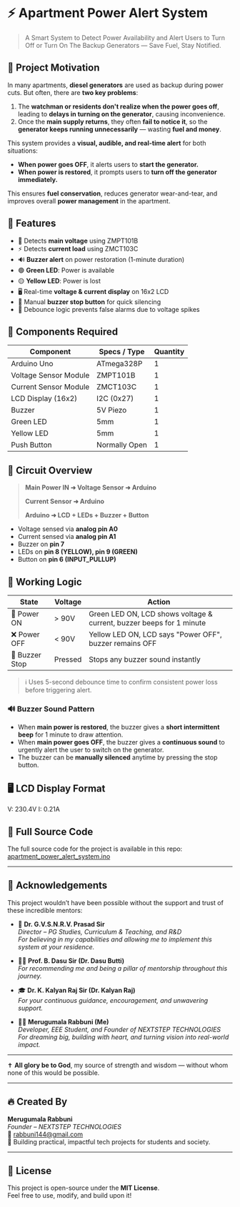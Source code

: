 # ⚡ Apartment Power Alert System

> A Smart System to Detect Power Availability and Alert Users to Turn Off or Turn On The Backup Generators — Save Fuel, Stay Notified.



## 🧠 Project Motivation

In many apartments, **diesel generators** are used as backup during power cuts. But often, there are **two key problems**:

1. The **watchman or residents don't realize when the power goes off**, leading to **delays in turning on the generator**, causing inconvenience.
2. Once the **main supply returns**, they often **fail to notice it**, so the **generator keeps running unnecessarily** — wasting **fuel and money**.

This system provides a **visual, audible, and real-time alert** for both situations:

* **When power goes OFF**, it alerts users to **start the generator.**
* **When power is restored**, it prompts users to **turn off the generator immediately.**

This ensures **fuel conservation**, reduces generator wear-and-tear, and improves overall **power management** in the apartment.


## 🚀 Features

* 🔌 Detects **main voltage** using ZMPT101B
* ⚡ Detects **current load** using ZMCT103C
* 🔊 **Buzzer alert** on power restoration (1-minute duration)
* 🟢 **Green LED**: Power is available
* 🟡 **Yellow LED**: Power is lost
* 🖥️ Real-time **voltage & current display** on 16x2 LCD
* 🔘 Manual **buzzer stop button** for quick silencing
* 🧠 Debounce logic prevents false alarms due to voltage spikes



## 🧰 Components Required

| Component             | Specs / Type  | Quantity |
| --------------------- | ------------- | -------- |
| Arduino Uno           | ATmega328P    | 1        |
| Voltage Sensor Module | ZMPT101B      | 1        |
| Current Sensor Module | ZMCT103C      | 1        |
| LCD Display (16x2)    | I2C (0x27)    | 1        |
| Buzzer                | 5V Piezo      | 1        |
| Green LED             | 5mm           | 1        |
| Yellow LED            | 5mm           | 1        |
| Push Button           | Normally Open | 1        |



## 🔧 Circuit Overview

> **Main Power IN ➜ Voltage Sensor ➜ Arduino**
>
> **Current Sensor ➜ Arduino**
>
> **Arduino ➜ LCD + LEDs + Buzzer + Button**

* Voltage sensed via **analog pin A0**
* Current sensed via **analog pin A1**
* Buzzer on **pin 7**
* LEDs on **pin 8 (YELLOW), pin 9 (GREEN)**
* Button on **pin 6 (INPUT\_PULLUP)**


## 📐 Working Logic

| State              | Voltage | Action                                                                 |
| -------------------| ------- | -----------------------------------------------------------------------|
| 🔌 Power ON       | > 90V   | Green LED ON, LCD shows voltage & current, buzzer beeps for 1 minute    |
| ❌ Power OFF      | < 90V   | Yellow LED ON, LCD says "Power OFF", buzzer remains OFF                 |
| 🔘 Buzzer Stop    | Pressed | Stops any buzzer sound instantly                                        |

> ℹ️ Uses 5-second debounce time to confirm consistent power loss before triggering alert.

### 🔊 Buzzer Sound Pattern

* When **main power is restored**, the buzzer gives a **short intermittent beep** for 1 minute to draw attention.
* When **main power goes OFF**, the buzzer gives a **continuous sound** to urgently alert the user to switch on the generator.
* The buzzer can be **manually silenced** anytime by pressing the stop button.


## 🖥️ LCD Display Format

V: 230.4V
I:  0.21A


## 🚀 Full Source Code

The full source code for the project is available in this repo: [apartment_power_alert_system.ino](./apartment_power_alert_system.ino)

---

## 🙏 Acknowledgements

This project wouldn’t have been possible without the support and trust of these incredible mentors:

- 🧠 **Dr. G.V.S.N.R.V. Prasad Sir**  
  *Director – PG Studies, Curriculum & Teaching, and R&D*  
  *For believing in my capabilities and allowing me to implement this system at your residence.*

- 👨‍🏫 **Prof. B. Dasu Sir (Dr. Dasu Butti)**  
  *For recommending me and being a pillar of mentorship throughout this journey.*

- 🎓 **Dr. K. Kalyan Raj Sir (Dr. Kalyan Raj)**  
  *For your continuous guidance, encouragement, and unwavering support.*

- 👨‍💻 **Merugumala Rabbuni (Me)**  
  *Developer, EEE Student, and Founder of NEXTSTEP TECHNOLOGIES*  
  *For dreaming big, building with heart, and turning vision into real-world impact.*

---

✝️ **All glory be to God**, my source of strength and wisdom — without whom none of this would be possible.

---

## 🔥 Created By

**Merugumala Rabbuni**  
*Founder – NEXTSTEP TECHNOLOGIES*  
📧 rabbuni144@gmail.com  
🚀 Building practical, impactful tech projects for students and society.

---

## 📜 License

This project is open-source under the **MIT License**.  
Feel free to use, modify, and build upon it!

